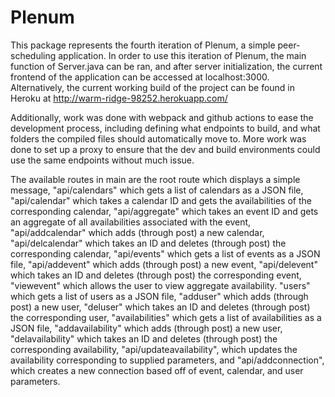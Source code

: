 # Plenum

This package represents the fourth iteration of Plenum, a simple peer-scheduling application. In order to use this
iteration of Plenum, the main function of Server.java can be ran, and after server initialization, the current
frontend of the application can be accessed at localhost:3000. Alternatively, the current working build of the project can be found in Heroku at http://warm-ridge-98252.herokuapp.com/

Additionally, work was done with webpack and github actions to ease the development process, including defining what endpoints to build, and what folders the compiled files should automatically move to. More work was done to set up a proxy to ensure that the dev and build environments could use the same endpoints without much issue.

The available routes in main are the root route which displays a simple message,
"api/calendars" which gets a list of calendars as a JSON file,
"api/calendar" which takes a calendar ID and gets the availabilities of the corresponding calendar,
"api/aggregate" which takes an event ID and gets an aggregate of all availabilities associated with the event,
"api/addcalendar" which adds (through post) a new calendar,
"api/delcalendar" which takes an ID and deletes (through post) the corresponding calendar,
"api/events" which gets a list of events as a JSON file, 
"api/addevent" which adds (through post) a new event,
"api/delevent" which takes an ID and deletes (through post) the corresponding event,
"viewevent" which allows the user to view aggregate availability.
"users" which gets a list of users as a JSON file,
"adduser" which adds (through post) a new user,
"deluser" which takes an ID and deletes (through post) the corresponding user,
"availabilities" which gets a list of availabilities as a JSON file,
"addavailability" which adds (through post) a new user,
"delavailability" which takes an ID and deletes (through post) the corresponding availability,
"api/updateavailability", which updates the availability corresponding to supplied parameters, and
"api/addconnection", which creates a new connection based off of event, calendar, and user parameters.
